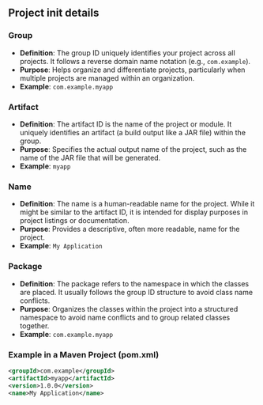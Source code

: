 ## Project init details

### Group

- **Definition**: The group ID uniquely identifies your project across all projects. It follows a reverse domain name notation (e.g., `com.example`).
- **Purpose**: Helps organize and differentiate projects, particularly when multiple projects are managed within an organization.
- **Example**: `com.example.myapp`

### Artifact

- **Definition**: The artifact ID is the name of the project or module. It uniquely identifies an artifact (a build output like a JAR file) within the group.
- **Purpose**: Specifies the actual output name of the project, such as the name of the JAR file that will be generated.
- **Example**: `myapp`

### Name

- **Definition**: The name is a human-readable name for the project. While it might be similar to the artifact ID, it is intended for display purposes in project listings or documentation.
- **Purpose**: Provides a descriptive, often more readable, name for the project.
- **Example**: `My Application`

### Package

- **Definition**: The package refers to the namespace in which the classes are placed. It usually follows the group ID structure to avoid class name conflicts.
- **Purpose**: Organizes the classes within the project into a structured namespace to avoid name conflicts and to group related classes together.
- **Example**: `com.example.myapp`

### Example in a Maven Project (pom.xml)

```xml
<groupId>com.example</groupId>
<artifactId>myapp</artifactId>
<version>1.0.0</version>
<name>My Application</name>
```

